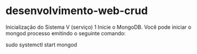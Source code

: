 # desenvolvimento-web-crud

Inicialização do Sistema V (serviço)
1
Inicie o MongoDB.
Você pode iniciar o
mongod
processo emitindo o seguinte comando:

sudo systemctl start mongod